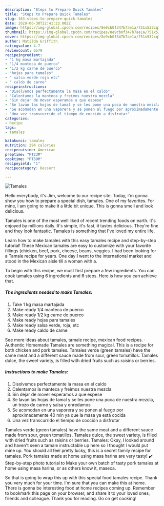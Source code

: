 ```yaml
---
description: "Steps to Prepare Quick Tamales"
title: "Steps to Prepare Quick Tamales"
slug: 163-steps-to-prepare-quick-tamales
date: 2020-06-30T22:41:23.002Z
image: https://img-global.cpcdn.com/recipes/8e9cb0f347b7ae1a/751x532cq70/tamales-foto-principal.jpg
thumbnail: https://img-global.cpcdn.com/recipes/8e9cb0f347b7ae1a/751x532cq70/tamales-foto-principal.jpg
cover: https://img-global.cpcdn.com/recipes/8e9cb0f347b7ae1a/751x532cq70/tamales-foto-principal.jpg
author: Matilda Griffith
ratingvalue: 4.7
reviewcount: 6579
recipeingredient:
- "1 kg masa martajada"
- "1/4 manteca de puerco"
- "1/2 kg carne de puerco"
- "hojas para tamales"
- " salsa verde roja etc"
- " caldo de carne"
recipeinstructions:
- "Disolvemos perfectamente la masa en el caldo"
- "Calentamos la manteca y freímos nuestra mezcla"
- "Sin dejar de mover esperamos a que espese"
- "Se lavan las hojas de tamal y se les pone una poca de nuestra mezcla, un trozo de carne y salsa y enredamos"
- "Se acomodan en una vaporera y se ponen al fuego por aproximadamente 40 min ya que la masa ya está cocida"
- "Una vez transcurrido el tiempo de cocción a disfrutar"
categories:
- Recipe
tags:
- tamales

katakunci: tamales 
nutrition: 294 calories
recipecuisine: American
preptime: "PT23M"
cooktime: "PT59M"
recipeyield: "1"
recipecategory: Dessert

---
```



![Tamales](https://img-global.cpcdn.com/recipes/8e9cb0f347b7ae1a/751x532cq70/tamales-foto-principal.jpg)

Hello everybody, it's Jim, welcome to our recipe site. Today, I'm gonna show you how to prepare a special dish, tamales. One of my favorites. For mine, I am going to make it a little bit unique. This is gonna smell and look delicious.

Tamales is one of the most well liked of recent trending foods on earth. It's enjoyed by millions daily. It's simple, it's fast, it tastes delicious. They're fine and they look fantastic. Tamales is something that I've loved my entire life.

Learn how to make tamales with this easy tamales recipe and step-by-step tutorial! These Mexican tamales are easy to customize with your favorite fillings (chicken, beef, pork, cheese, beans, veggies. I had been looking for a Tamale recipe for years. One day I went to the international market and stood in the Mexican aisle till a woman with a.


To begin with this recipe, we must first prepare a few ingredients. You can cook tamales using 6 ingredients and 6 steps. Here is how you can achieve that.

<!--inarticleads1-->

##### The ingredients needed to make Tamales:

1. Take 1 kg masa martajada
1. Make ready 1/4 manteca de puerco
1. Make ready 1/2 kg carne de puerco
1. Make ready hojas para tamales
1. Make ready  salsa verde, roja, etc
1. Make ready  caldo de carne


See more ideas about tamales, tamale recipe, mexican food recipes. · Authentic Homemade Tamales are something magical. This is a recipe for both chicken and pork tamales. Tamales verde (green tamales) have the same meat and a different sauce made from sour, green tomatillos. Tamales dulce, the sweet variety, is filled with dried fruits such as raisins or berries. 

<!--inarticleads2-->

##### Instructions to make Tamales:

1. Disolvemos perfectamente la masa en el caldo
1. Calentamos la manteca y freímos nuestra mezcla
1. Sin dejar de mover esperamos a que espese
1. Se lavan las hojas de tamal y se les pone una poca de nuestra mezcla, un trozo de carne y salsa y enredamos
1. Se acomodan en una vaporera y se ponen al fuego por aproximadamente 40 min ya que la masa ya está cocida
1. Una vez transcurrido el tiempo de cocción a disfrutar


Tamales verde (green tamales) have the same meat and a different sauce made from sour, green tomatillos. Tamales dulce, the sweet variety, is filled with dried fruits such as raisins or berries. Tamales: Okay, I looked around and haven&#39;t seen a tamale instructable up here so I thought I would put mine up. You should all feel pretty lucky, this is a secret family recipe for tamales. Pork tamales made at home using masa harina are very tasty! ✔️ Step-by-step photo tutorial to Make your own batch of tasty pork tamales at home using masa harina, or as others know it, maseca. 

So that is going to wrap this up with this special food tamales recipe. Thank you very much for your time. I'm sure that you can make this at home. There is gonna be interesting food at home recipes coming up. Remember to bookmark this page on your browser, and share it to your loved ones, friends and colleague. Thank you for reading. Go on get cooking!
